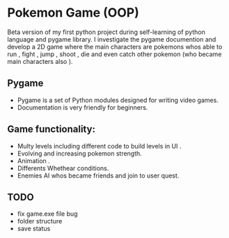 # Pokemon Game (OOP)
Beta version of my first python project during self-learning of python language and pygame library. I investigate the pygame documention and develop a 2D game where the main characters are pokemons whos able to run , fight , jump , shoot , die and even catch other pokemon (who became main characters also ). 

## Pygame 
* Pygame is a set of Python modules designed for writing video games.
* Documentation is very friendly for beginners.

## Game functionality:
* Multy levels including different code to build levels in UI .
* Evolving and increasing pokemon strength.
* Animation .
* Differents Whethear conditions.
* Enemies AI whos became friends and join to user quest.

## TODO
* fix game.exe file bug
* folder structure
* save status
      
